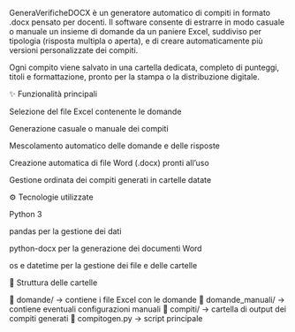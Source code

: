 GeneraVerificheDOCX è un generatore automatico di compiti in formato .docx pensato per docenti.
Il software consente di estrarre in modo casuale o manuale un insieme di domande da un paniere Excel, suddiviso per tipologia (risposta multipla o aperta), e di creare automaticamente più versioni personalizzate dei compiti.

Ogni compito viene salvato in una cartella dedicata, completo di punteggi, titoli e formattazione, pronto per la stampa o la distribuzione digitale.

✨ Funzionalità principali

Selezione del file Excel contenente le domande

Generazione casuale o manuale dei compiti

Mescolamento automatico delle domande e delle risposte

Creazione automatica di file Word (.docx) pronti all’uso

Gestione ordinata dei compiti generati in cartelle datate

⚙️ Tecnologie utilizzate

Python 3

pandas per la gestione dei dati

python-docx per la generazione dei documenti Word

os e datetime per la gestione dei file e delle cartelle

📂 Struttura delle cartelle

📁 domande/              → contiene i file Excel con le domande
📁 domande_manuali/      → contiene eventuali configurazioni manuali
📁 compiti/              → cartella di output dei compiti generati
📝 compitogen.py         → script principale


